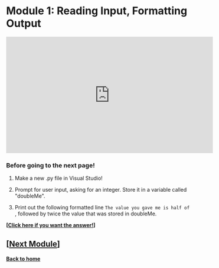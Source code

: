 # Module 1: Reading Input, Formatting Output  

<iframe width="560" height="315" src="https://www.youtube.com/embed/etXPPJK86EM?si=T_F-9DdPr1GFqRFp" title="YouTube video player" frameborder="0" allow="accelerometer; autoplay; clipboard-write; encrypted-media; gyroscope; picture-in-picture; web-share" referrerpolicy="strict-origin-when-cross-origin" allowfullscreen></iframe>

### Before going to the next page!

  1. Make a new .py file in Visual Studio!

  2. Prompt for user input, asking for an integer. Store it in a variable called "doubleMe".

  3. Print out the following formatted line `The value you gave me is half of `, followed by twice the value that was stored in doubleMe.

**\[[Click here if you want the answer!](./module1_answer.md)\]**

## \[[Next Module](./module2.md)\]

#### [Back to home](../index.md)
